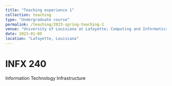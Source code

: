 ```yaml
---
title: "Teaching experience 1"
collection: teaching
type: "Undergraduate course"
permalink: /teaching/2023-spring-teaching-1
venue: "University of Louisiana at Lafayette; Computing and Informatics Department"
date: 2023-01-05
location: "Lafayette, Louisiana"
---
```


INFX 240
======
Information Technology Infrastructure
                                                                                                                                                                                                                                                                                                                                                                                                                                                                                                                                                                                                                                                                                                                                                                                                                                                                                                                                                                                                                                                                                                                                                                                                                                                                                                                                                                                                                                                                                                                                                                                                                                                                                                                                                                                                                                                                                                                                                                 